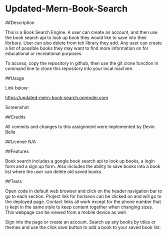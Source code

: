 # Updated-Mern-Book-Search

##Description

This is a Book Search Engine. A user can create an account, and then use the book search api to look up book they would like to save into their librbary. User can also delete from teh library they add. Any user can create a list of possible books they may want to find more information on for educational or recreational purposes.

To access, copy the repository in github, then use the git clone function in command line to clone this repository into your local machine.

##Usage

Link below:

https://updated-mern-book-search.onrender.com

Screenshot

##Credits

All commits and changes to this assignment were implemented by Devin Belle

##License N/A

##Features

Book search includes a google book search api to look up books, a login form and a sign up form. Also includes the ability to save books into a book list where the user can delete old saved books.

##Tests

Open code in default web browser and click on the header navigation bar to go to each section. Project link for horiseon can be clicked on and will go to the deployed page. Contact links all work except for the phone number that is kept in the same style to keep content together when changing sizes. This webpage can be viewed from a mobile device as well.

Sign into the page or create an account. Search up any books by titles or themes and use the click save button to add a book to your saved book list.
